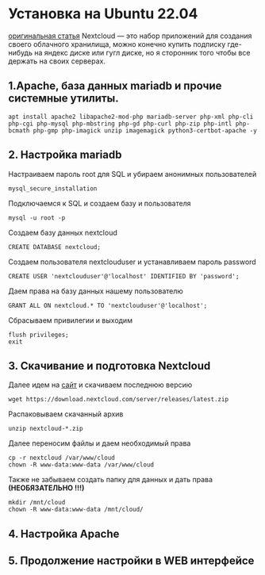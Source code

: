# Установка на Ubuntu 22.04
[оригинальная статья](https://angald.ru/ustanovka-nextcloud-na-debian-11/?ysclid=lgc73fgxqp803907036)
Nextcloud — это набор приложений для создания своего облачного хранилища, можно конечно купить подписку где-нибудь на яндекс диске или гугл диске, но я сторонник того чтобы все держать на своих серверах.

## 1.Apache, база данных mariadb и прочие системные утилиты.
```
apt install apache2 libapache2-mod-php mariadb-server php-xml php-cli php-cgi php-mysql php-mbstring php-gd php-curl php-zip php-intl php-bcmath php-gmp php-imagick unzip imagemagick python3-certbot-apache -y
```
## 2. Настройка mariadb
Настраиваем пароль root для SQL и убираем анонимных пользователей
```
mysql_secure_installation
```
Подключаемся к SQL и создаем базу и пользователя
```
mysql -u root -p
```
Создаем базу данных nextcloud
```
CREATE DATABASE nextcloud;
```
Создаем пользователя nextclouduser и устанавливаем пароль password
```
CREATE USER 'nextclouduser'@'localhost' IDENTIFIED BY 'password';
```
Даем права на базу данных нашему пользователю

```
GRANT ALL ON nextcloud.* TO 'nextclouduser'@'localhost';
```
Сбрасываем привилегии и выходим
```
flush privileges;
exit
```
## 3. Скачивание и подготовка Nextcloud
Далее идем на [сайт](https://nextcloud.com/install/#) и скачиваем последнюю версию
```
wget https://download.nextcloud.com/server/releases/latest.zip
```
Распаковываем скачанный архив
```
unzip nextcloud-*.zip
```
Далее переносим файлы и даем необходимый права
```
cp -r nextcloud /var/www/cloud
chown -R www-data:www-data /var/www/cloud
```
Также не забываем создать папку для данных и дать права **(НЕОБЯЗАТЕЛЬНО !!!)**
```
mkdir /mnt/cloud
chown -R www-data:www-data /mnt/cloud/
```
## 4. Настройка Apache
## 5. Продолжение настройки в WEB интерфейсе
